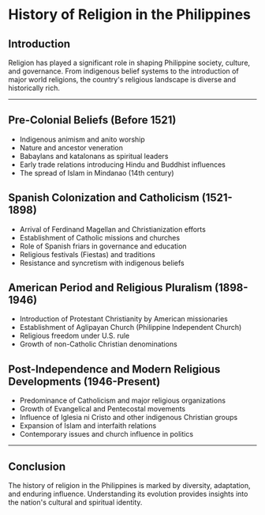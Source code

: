 # History of Religion in the Philippines

## Introduction
Religion has played a significant role in shaping Philippine society, culture, and governance. From indigenous belief systems to the introduction of major world religions, the country's religious landscape is diverse and historically rich.

---

## Pre-Colonial Beliefs (Before 1521)
- Indigenous animism and anito worship
- Nature and ancestor veneration
- Babaylans and katalonans as spiritual leaders
- Early trade relations introducing Hindu and Buddhist influences
- The spread of Islam in Mindanao (14th century)

## Spanish Colonization and Catholicism (1521-1898)
- Arrival of Ferdinand Magellan and Christianization efforts
- Establishment of Catholic missions and churches
- Role of Spanish friars in governance and education
- Religious festivals (Fiestas) and traditions
- Resistance and syncretism with indigenous beliefs

## American Period and Religious Pluralism (1898-1946)
- Introduction of Protestant Christianity by American missionaries
- Establishment of Aglipayan Church (Philippine Independent Church)
- Religious freedom under U.S. rule
- Growth of non-Catholic Christian denominations

## Post-Independence and Modern Religious Developments (1946-Present)
- Predominance of Catholicism and major religious organizations
- Growth of Evangelical and Pentecostal movements
- Influence of Iglesia ni Cristo and other indigenous Christian groups
- Expansion of Islam and interfaith relations
- Contemporary issues and church influence in politics

---

## Conclusion
The history of religion in the Philippines is marked by diversity, adaptation, and enduring influence. Understanding its evolution provides insights into the nation's cultural and spiritual identity.
